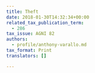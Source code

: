 ```yaml
---
title: Theft
date: 2018-01-30T14:32:34+00:00
related_tax_publication_term:
  - 286
tax_issue: AGNI 82
authors:
  - profile/anthony-varallo.md
tax_format: Print
translators: []

---
```

